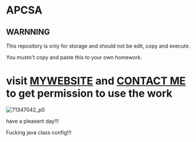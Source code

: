 # APCSA

## WARNNING
This repository is only for storage and should not be edit, copy and execute.

You mustn't copy and paste this to your own homework.

# visit [MYWEBSITE](https://test.lishuyu.top) and [CONTACT ME](mailto:lishuyustevenli@163.com) to get permission to use the work

![71347042_p0](https://user-images.githubusercontent.com/75846119/135377355-fc8eee23-b514-4498-8ed7-13076eb1705a.jpeg)

have a pleasent day!!!


Fucking java class config!!!
